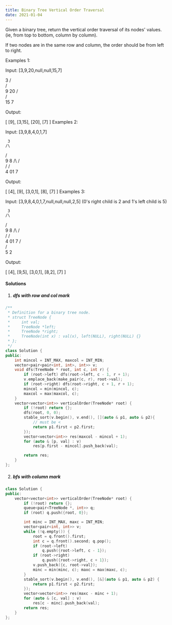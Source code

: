 ```yaml
---
title: Binary Tree Vertical Order Traversal
date: 2021-01-04
---
```

Given a binary tree, return the vertical order traversal of its nodes' values. (ie, from top to bottom, column by column).

If two nodes are in the same row and column, the order should be from left to right.

Examples 1:

Input: [3,9,20,null,null,15,7]

   3
  /\
 /  \
 9  20
    /\
   /  \
  15   7 

Output:

[
  [9],
  [3,15],
  [20],
  [7]
]
Examples 2:

Input: [3,9,8,4,0,1,7]

     3
    /\
   /  \
   9   8
  /\  /\
 /  \/  \
 4  01   7 

Output:

[
  [4],
  [9],
  [3,0,1],
  [8],
  [7]
]
Examples 3:

Input: [3,9,8,4,0,1,7,null,null,null,2,5] (0's right child is 2 and 1's left child is 5)

     3
    /\
   /  \
   9   8
  /\  /\
 /  \/  \
 4  01   7
    /\
   /  \
   5   2

Output:

[
  [4],
  [9,5],
  [3,0,1],
  [8,2],
  [7]
]

#### Solutions

1. ##### dfs with row and col mark

```cpp
/**
 * Definition for a binary tree node.
 * struct TreeNode {
 *     int val;
 *     TreeNode *left;
 *     TreeNode *right;
 *     TreeNode(int x) : val(x), left(NULL), right(NULL) {}
 * };
 */
class Solution {
public:
    int mincol = INT_MAX, maxcol = INT_MIN;
    vector<pair<pair<int, int>, int>> v;
    void dfs(TreeNode * root, int c, int r) {
        if (root->left) dfs(root->left, c - 1, r + 1);
        v.emplace_back(make_pair(c, r), root->val);
        if (root->right) dfs(root->right, c + 1, r + 1);
        mincol = min(mincol, c);
        maxcol = max(maxcol, c);
    }
    vector<vector<int>> verticalOrder(TreeNode* root) {
        if (!root) return {};
        dfs(root, 0, 0);
        stable_sort(v.begin(), v.end(), [](auto & p1, auto & p2){
            // must be <
            return p1.first < p2.first;
        });
        vector<vector<int>> res(maxcol - mincol + 1);
        for (auto & [p, val] : v)
            res[p.first - mincol].push_back(val);

        return res;
    }
};
```

2. ##### bfs with column mark

```cpp
class Solution {
public:
    vector<vector<int>> verticalOrder(TreeNode* root) {
        if (!root) return {};
        queue<pair<TreeNode *, int>> q;
        if (root) q.push({root, 0});

        int minc = INT_MAX, maxc = INT_MIN;
        vector<pair<int, int>> v;
        while (!q.empty()) {
            root = q.front().first;
            int c = q.front().second; q.pop();
            if (root->left)
                q.push({root->left, c - 1});
            if (root->right)
                q.push({root->right, c + 1});
            v.push_back({c, root->val});
            minc = min(minc, c); maxc = max(maxc, c);
        }
        stable_sort(v.begin(), v.end(), [&](auto & p1, auto & p2) {
            return p1.first < p2.first;
        });
        vector<vector<int>> res(maxc - minc + 1);
        for (auto & [c, val] : v)
            res[c - minc].push_back(val);
        return res;
    }
};
```
